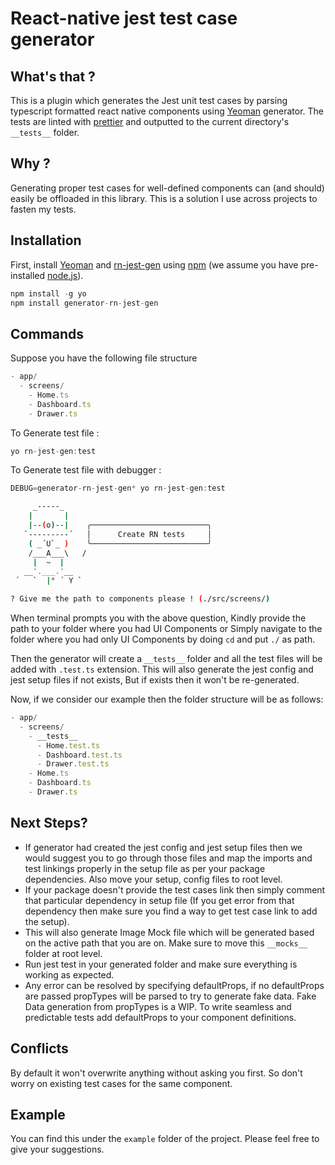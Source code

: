 # React-native jest test case generator

## What's that ?

This is a plugin which generates the Jest unit test cases by parsing typescript formatted react native components using [Yeoman](http://yeoman.io) generator.
The tests are linted with [prettier](https://github.com/prettier/prettier) and outputted to the current directory's ```__tests__``` folder.

## Why ?

Generating proper test cases for well-defined components can (and should) easily be offloaded in this library. This is a solution I use across projects to fasten my tests.

## Installation

First, install [Yeoman](http://yeoman.io) and [rn-jest-gen](https://github.com/sur950/generator-jest-rn) using [npm](https://www.npmjs.com/) (we assume you have pre-installed [node.js](https://nodejs.org/)).

```js
npm install -g yo
npm install generator-rn-jest-gen
```

## Commands

Suppose you have the following file structure

```js
- app/
  - screens/
    - Home.ts
    - Dashboard.ts
    - Drawer.ts
```

To Generate test file :

```js
yo rn-jest-gen:test
```

To Generate test file with debugger :

```js
DEBUG=generator-rn-jest-gen* yo rn-jest-gen:test
```

```bash
     _-----_     
    |       |    
    |--(o)--|    ╭──────────────────────────╮
   `---------´   │      Create RN tests     │
    ( _´U`_ )    ╰──────────────────────────╯
    /___A___\   /
     |  ~  |     
   __'.___.'__   
 ´   `  |° ´ Y ` 

? Give me the path to components please ! (./src/screens/)
```

When terminal prompts you with the above question, Kindly provide the path to your folder where you had UI Components or Simply navigate to the folder where you had only UI Components by doing ```cd``` and put ```./``` as path.

Then the generator will create a ```__tests__``` folder and all the test files will be added with `.test.ts` extension. This will also generate the jest config and jest setup files if not exists, But if exists then it won't be re-generated.

Now, if we consider our example then the folder structure will be as follows:

```js
- app/
  - screens/
    - __tests__
      - Home.test.ts
      - Dashboard.test.ts
      - Drawer.test.ts
    - Home.ts
    - Dashboard.ts
    - Drawer.ts
```

## Next Steps?

- If generator had created the jest config and jest setup files then we would suggest you to go through those files and map the imports and test linkings properly in the setup file as per your package dependencies. Also move your setup, config files to root level.
- If your package doesn't provide the test cases link then simply comment that particular dependency in setup file (If you get error from that dependency then make sure you find a way to get test case link to add the setup).
- This will also generate Image Mock file which will be generated based on the active path that you are on. Make sure to move this `__mocks__` folder at root level.
- Run jest test in your generated folder and make sure everything is working as expected.
- Any error can be resolved by specifying defaultProps, if no defaultProps are passed propTypes will be parsed to try to generate fake data. Fake Data generation from propTypes is a WIP.
To write seamless and predictable tests add defaultProps to your component definitions.

## Conflicts

By default it won't overwrite anything without asking you first. So don't worry on existing test cases for the same component.

## Example

You can find this under the `example` folder of the project. Please feel free to give your suggestions.
